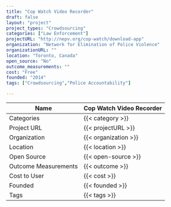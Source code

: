 ```yaml
---
title: "Cop Watch Video Recorder"
draft: false
layout: "project"
project_types: "Crowdsourcing"
categories: ["Law Enforcement"]
projectURL: "http://nepv.org/cop-watch/download-app"
organization: "Network for Elimination of Police Violence"
organizationURL: ""
location: "Toronto, Canada"
open_source: "No"
outcome_measurements: ""
cost: "Free"
founded: "2014"
tags: ["Crowdsourcing","Police Accountability"]

---
```



Name                    |  Cop Watch Video Recorder    
------------------------|----
Categories              | {{< category >}} 
Project URL             | {{< projectURL >}} 
Organization            | {{< organization >}} 
Location                | {{< location >}} 
Open Source             | {{< open-source >}} 
Outcome Measurements    | {{< outcome >}} 
Cost to User            | {{< cost >}} 
Founded                 | {{< founded >}} 
Tags                    | {{< tags >}} 


